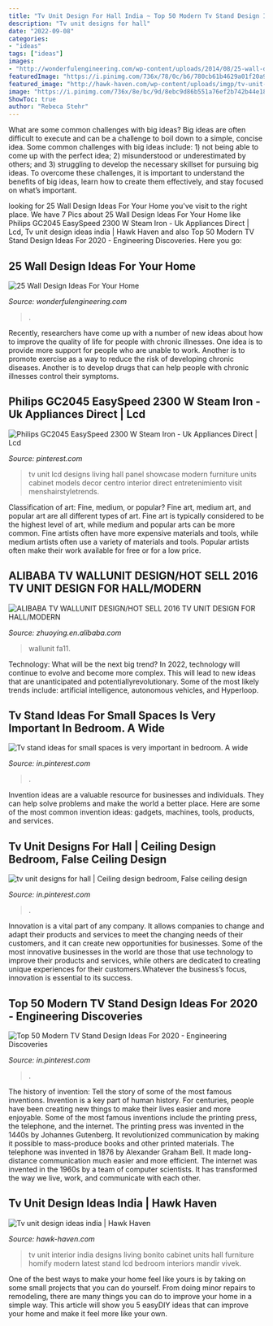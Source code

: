 ```yaml
---
title: "Tv Unit Design For Hall India ~ Top 50 Modern Tv Stand Design Ideas For 2020"
description: "Tv unit designs for hall"
date: "2022-09-08"
categories:
- "ideas"
tags: ["ideas"]
images:
- "http://wonderfulengineering.com/wp-content/uploads/2014/08/25-wall-design-ideas-18.jpg"
featuredImage: "https://i.pinimg.com/736x/78/0c/b6/780cb61b4629a01f20a98e21b98deee6.jpg"
featured_image: "http://hawk-haven.com/wp-content/uploads/imgp/tv-unit-design-ideas-india-7-1014.jpg"
image: "https://i.pinimg.com/736x/8e/bc/9d/8ebc9d86b551a76ef2b742b44e18ec53.jpg"
ShowToc: true
author: "Rebeca Stehr"
---
```



What are some common challenges with big ideas?
Big ideas are often difficult to execute and can be a challenge to boil down to a simple, concise idea. Some common challenges with big ideas include: 1) not being able to come up with the perfect idea; 2) misunderstood or underestimated by others; and 3) struggling to develop the necessary skillset for pursuing big ideas. To overcome these challenges, it is important to understand the benefits of big ideas, learn how to create them effectively, and stay focused on what’s important.

	

		
looking for 25 Wall Design Ideas For Your Home you've visit to the right place. We have 7 Pics about 25 Wall Design Ideas For Your Home like Philips GC2045 EasySpeed 2300 W Steam Iron - Uk Appliances Direct | Lcd, Tv unit design ideas india | Hawk Haven and also Top 50 Modern TV Stand Design Ideas For 2020 - Engineering Discoveries. Here you go:
		
    
## 25 Wall Design Ideas For Your Home

<img loading=lazy src="http://wonderfulengineering.com/wp-content/uploads/2014/08/25-wall-design-ideas-18.jpg" onerror="this.onerror=null;this.src='https://tse2.mm.bing.net/th?id=OIP.tIivue1tJhFdTRVQT9rcNQHaFH&amp;pid=15.1';" alt="25 Wall Design Ideas For Your Home">

_Source: wonderfulengineering.com_

>. 

	

Recently, researchers have come up with a number of new ideas about how to improve the quality of life for people with chronic illnesses. One idea is to provide more support for people who are unable to work. Another is to promote exercise as a way to reduce the risk of developing chronic diseases. Another is to develop drugs that can help people with chronic illnesses control their symptoms.

    
## Philips GC2045 EasySpeed 2300 W Steam Iron - Uk Appliances Direct | Lcd

<img loading=lazy src="https://i.pinimg.com/originals/ec/21/2d/ec212d14a2d0ece6e9d94cf09d74cc06.jpg" onerror="this.onerror=null;this.src='https://tse1.mm.bing.net/th?id=OIP.rrvdwL_Lss02qUmF4fDfBAHaFV&amp;pid=15.1';" alt="Philips GC2045 EasySpeed 2300 W Steam Iron - Uk Appliances Direct | Lcd">

_Source: pinterest.com_

>tv unit lcd designs living hall panel showcase modern furniture units cabinet models decor centro interior direct entretenimiento visit menshairstyletrends. 

	

Classification of art: Fine, medium, or popular?
Fine art, medium art, and popular art are all different types of art. Fine art is typically considered to be the highest level of art, while medium and popular arts can be more common. Fine artists often have more expensive materials and tools, while medium artists often use a variety of materials and tools. Popular artists often make their work available for free or for a low price.

    
## ALIBABA TV WALLUNIT DESIGN/HOT SELL 2016 TV UNIT DESIGN FOR HALL/MODERN

<img loading=lazy src="http://sc01.alicdn.com/kf/HTB1TGhFMFXXXXX.XXXXq6xXFXXX0/276235/HTB1TGhFMFXXXXX.XXXXq6xXFXXX0.jpg" onerror="this.onerror=null;this.src='https://tse1.mm.bing.net/th?id=OIP.iCc0mlRKqexoyrteQgxmuQHaE6&amp;pid=15.1';" alt="ALIBABA TV WALLUNIT DESIGN/HOT SELL 2016 TV UNIT DESIGN FOR HALL/MODERN">

_Source: zhuoying.en.alibaba.com_

>wallunit fa11. 

	

Technology: What will be the next big trend?
In 2022, technology will continue to evolve and become more complex. This will lead to new ideas that are unanticipated and potentiallyrevolutionary. Some of the most likely trends include: artificial intelligence, autonomous vehicles, and Hyperloop.

    
## Tv Stand Ideas For Small Spaces Is Very Important In Bedroom. A Wide

<img loading=lazy src="https://i.pinimg.com/736x/8e/bc/9d/8ebc9d86b551a76ef2b742b44e18ec53.jpg" onerror="this.onerror=null;this.src='https://tse1.mm.bing.net/th?id=OIP.vVtCIunxn-deXhEakrY4ngHaG3&amp;pid=15.1';" alt="Tv stand ideas for small spaces is very important in bedroom. A wide">

_Source: in.pinterest.com_

>. 

	

Invention ideas are a valuable resource for businesses and individuals. They can help solve problems and make the world a better place. Here are some of the most common invention ideas: gadgets, machines, tools, products, and services.

    
## Tv Unit Designs For Hall | Ceiling Design Bedroom, False Ceiling Design

<img loading=lazy src="https://i.pinimg.com/736x/78/0c/b6/780cb61b4629a01f20a98e21b98deee6.jpg" onerror="this.onerror=null;this.src='https://tse4.mm.bing.net/th?id=OIP._gC1ezPSrKYhnxMEs76RAgHaJ4&amp;pid=15.1';" alt="tv unit designs for hall | Ceiling design bedroom, False ceiling design">

_Source: in.pinterest.com_

>. 

	

Innovation is a vital part of any company. It allows companies to change and adapt their products and services to meet the changing needs of their customers, and it can create new opportunities for businesses. Some of the most innovative businesses in the world are those that use technology to improve their products and services, while others are dedicated to creating unique experiences for their customers.Whatever the business’s focus, innovation is essential to its success.

    
## Top 50 Modern TV Stand Design Ideas For 2020 - Engineering Discoveries

<img loading=lazy src="https://i.pinimg.com/736x/da/3b/ea/da3beadcaa5b7cc0af68a73350fc584b.jpg" onerror="this.onerror=null;this.src='https://tse3.mm.bing.net/th?id=OIP.Jve6so2qtpigm2XEasN_jQHaIK&amp;pid=15.1';" alt="Top 50 Modern TV Stand Design Ideas For 2020 - Engineering Discoveries">

_Source: in.pinterest.com_

>. 

	

The history of invention: Tell the story of some of the most famous inventions.
Invention is a key part of human history. For centuries, people have been creating new things to make their lives easier and more enjoyable. Some of the most famous inventions include the printing press, the telephone, and the internet.
The printing press was invented in the 1440s by Johannes Gutenberg. It revolutionized communication by making it possible to mass-produce books and other printed materials. The telephone was invented in 1876 by Alexander Graham Bell. It made long-distance communication much easier and more efficient. The internet was invented in the 1960s by a team of computer scientists. It has transformed the way we live, work, and communicate with each other.

    
## Tv Unit Design Ideas India | Hawk Haven

<img loading=lazy src="http://hawk-haven.com/wp-content/uploads/imgp/tv-unit-design-ideas-india-7-1014.jpg" onerror="this.onerror=null;this.src='https://tse2.mm.bing.net/th?id=OIP.h7bzrCOIentEHFXIYJq6-gHaE8&amp;pid=15.1';" alt="Tv unit design ideas india | Hawk Haven">

_Source: hawk-haven.com_

>tv unit interior india designs living bonito cabinet units hall furniture homify modern latest stand lcd bedroom interiors mandir vivek. 

	

One of the best ways to make your home feel like yours is by taking on some small projects that you can do yourself. From doing minor repairs to remodeling, there are many things you can do to improve your home in a simple way. This article will show you 5 easyDIY ideas that can improve your home and make it feel more like your own.


